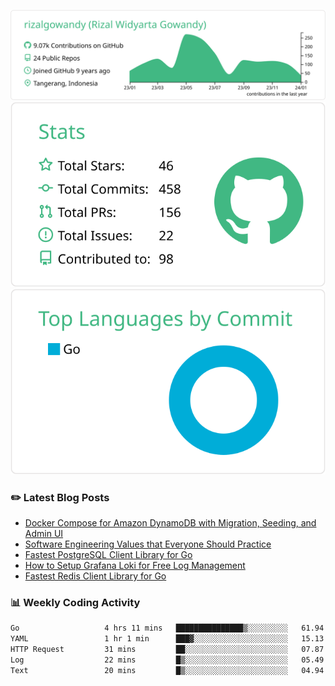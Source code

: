 ![profile-details](profile-summary-card-output/vue/0-profile-details.svg)
![stats](profile-summary-card-output/vue/3-stats.svg)
![most-commit-language](profile-summary-card-output/vue/2-most-commit-language.svg)

### :pencil2: Latest Blog Posts
<!-- BLOG-POST-LIST:START -->
- [Docker Compose for Amazon DynamoDB with Migration, Seeding, and Admin UI](https://medium.com/geekculture/docker-compose-for-amazon-dynamodb-with-migration-seeding-and-admin-ui-db11a348cc6a?source=rss-5763b0f1aba6------2)
- [Software Engineering Values that Everyone Should Practice](https://levelup.gitconnected.com/software-engineering-values-that-everyone-should-practice-c980d00cd103?source=rss-5763b0f1aba6------2)
- [Fastest PostgreSQL Client Library for Go](https://levelup.gitconnected.com/fastest-postgresql-client-library-for-go-579fa97909fb?source=rss-5763b0f1aba6------2)
- [How to Setup Grafana Loki for Free Log Management](https://levelup.gitconnected.com/how-to-setup-grafana-loki-for-free-log-management-ceb60558503c?source=rss-5763b0f1aba6------2)
- [Fastest Redis Client Library for Go](https://levelup.gitconnected.com/fastest-redis-client-library-for-go-7993f618f5ab?source=rss-5763b0f1aba6------2)
<!-- BLOG-POST-LIST:END -->

### 📊 Weekly Coding Activity
<!--START_SECTION:waka-->

```txt
Go                   4 hrs 11 mins   ███████████████▒░░░░░░░░░   61.94 %
YAML                 1 hr 1 min      ███▓░░░░░░░░░░░░░░░░░░░░░   15.13 %
HTTP Request         31 mins         ██░░░░░░░░░░░░░░░░░░░░░░░   07.87 %
Log                  22 mins         █▒░░░░░░░░░░░░░░░░░░░░░░░   05.49 %
Text                 20 mins         █▒░░░░░░░░░░░░░░░░░░░░░░░   04.94 %
```

<!--END_SECTION:waka-->
